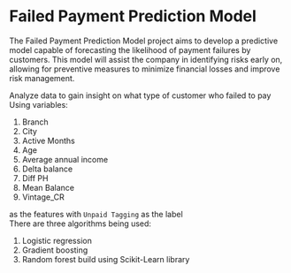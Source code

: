 # Failed Payment Prediction Model
The Failed Payment Prediction Model project aims to develop a predictive model capable of forecasting the likelihood of payment failures by customers. This model will assist the company in identifying risks early on, allowing for preventive measures to minimize financial losses and improve risk management.

Analyze data to gain insight on what type of customer who failed to pay\
Using variables:
1. Branch
2. City
3. Active Months
4. Age
5. Average annual income
6. Delta balance
7. Diff PH
8. Mean Balance
9. Vintage_CR

as the features with `Unpaid Tagging` as the label\
There are three algorithms being used:
1. Logistic regression
2. Gradient boosting
3. Random forest
build using Scikit-Learn library
